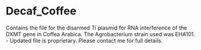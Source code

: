 # Decaf_Coffee

Contains the file for the disarmed Ti plasmid for RNA interference of the DXMT gene in Coffea Arabica. The Agrobacterium strain used was EHA101. - Updated file is proprietary. Please contact me for full details.
